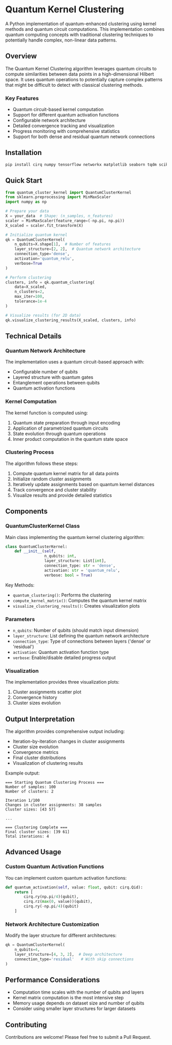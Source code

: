 # Quantum Kernel Clustering

A Python implementation of quantum-enhanced clustering using kernel methods and quantum circuit computations. This implementation combines quantum computing concepts with traditional clustering techniques to potentially handle complex, non-linear data patterns.

## Overview

The Quantum Kernel Clustering algorithm leverages quantum circuits to compute similarities between data points in a high-dimensional Hilbert space. It uses quantum operations to potentially capture complex patterns that might be difficult to detect with classical clustering methods.

### Key Features

- Quantum circuit-based kernel computation
- Support for different quantum activation functions
- Configurable network architecture
- Detailed convergence tracking and visualization
- Progress monitoring with comprehensive statistics
- Support for both dense and residual quantum network connections

## Installation

```bash
pip install cirq numpy tensorflow networkx matplotlib seaborn tqdm scikit-learn
```

## Quick Start

```python
from quantum_cluster_kernel import QuantumClusterKernel
from sklearn.preprocessing import MinMaxScaler
import numpy as np

# Prepare your data
X = your_data  # Shape: (n_samples, n_features)
scaler = MinMaxScaler(feature_range=(-np.pi, np.pi))
X_scaled = scaler.fit_transform(X)

# Initialize quantum kernel
qk = QuantumClusterKernel(
    n_qubits=X.shape[1],  # Number of features
    layer_structure=[2, 2],  # Quantum network architecture
    connection_type='dense',
    activation='quantum_relu',
    verbose=True
)

# Perform clustering
clusters, info = qk.quantum_clustering(
    data=X_scaled,
    n_clusters=2,
    max_iter=100,
    tolerance=1e-4
)

# Visualize results (for 2D data)
qk.visualize_clustering_results(X_scaled, clusters, info)
```

## Technical Details

### Quantum Network Architecture

The implementation uses a quantum circuit-based approach with:
- Configurable number of qubits
- Layered structure with quantum gates
- Entanglement operations between qubits
- Quantum activation functions

### Kernel Computation

The kernel function is computed using:
1. Quantum state preparation through input encoding
2. Application of parametrized quantum circuits
3. State evolution through quantum operations
4. Inner product computation in the quantum state space

### Clustering Process

The algorithm follows these steps:
1. Compute quantum kernel matrix for all data points
2. Initialize random cluster assignments
3. Iteratively update assignments based on quantum kernel distances
4. Track convergence and cluster stability
5. Visualize results and provide detailed statistics

## Components

### QuantumClusterKernel Class

Main class implementing the quantum kernel clustering algorithm:

```python
class QuantumClusterKernel:
    def __init__(self,
                 n_qubits: int,
                 layer_structure: List[int],
                 connection_type: str = 'dense',
                 activation: str = 'quantum_relu',
                 verbose: bool = True)
```

Key Methods:
- `quantum_clustering()`: Performs the clustering
- `compute_kernel_matrix()`: Computes the quantum kernel matrix
- `visualize_clustering_results()`: Creates visualization plots

### Parameters

- `n_qubits`: Number of qubits (should match input dimension)
- `layer_structure`: List defining the quantum network architecture
- `connection_type`: Type of connections between layers ('dense' or 'residual')
- `activation`: Quantum activation function type
- `verbose`: Enable/disable detailed progress output

### Visualization

The implementation provides three visualization plots:
1. Cluster assignments scatter plot
2. Convergence history
3. Cluster sizes evolution

## Output Interpretation

The algorithm provides comprehensive output including:
- Iteration-by-iteration changes in cluster assignments
- Cluster size evolution
- Convergence metrics
- Final cluster distributions
- Visualization of clustering results

Example output:
```
=== Starting Quantum Clustering Process ===
Number of samples: 100
Number of clusters: 2

Iteration 1/100
Changes in cluster assignments: 38 samples
Cluster sizes: [43 57]

...

=== Clustering Complete ===
Final cluster sizes: [39 61]
Total iterations: 4
```

## Advanced Usage

### Custom Quantum Activation Functions

You can implement custom quantum activation functions:

```python
def quantum_activation(self, value: float, qubit: cirq.Qid):
    return [
        cirq.ry(np.pi/4)(qubit),
        cirq.rz(max(0, value))(qubit),
        cirq.ry(-np.pi/4)(qubit)
    ]
```

### Network Architecture Customization

Modify the layer structure for different architectures:

```python
qk = QuantumClusterKernel(
    n_qubits=4,
    layer_structure=[4, 3, 2],  # Deep architecture
    connection_type='residual'   # With skip connections
)
```

## Performance Considerations

- Computation time scales with the number of qubits and layers
- Kernel matrix computation is the most intensive step
- Memory usage depends on dataset size and number of qubits
- Consider using smaller layer structures for larger datasets

## Contributing

Contributions are welcome! Please feel free to submit a Pull Request.
